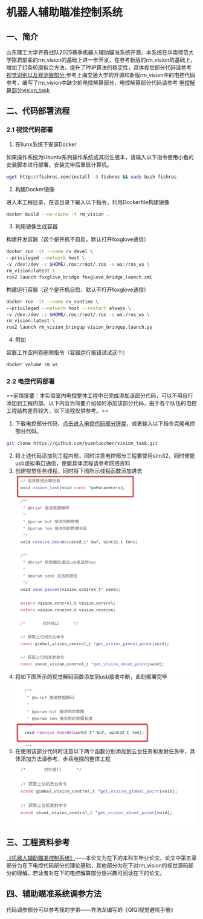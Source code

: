 # 机器人辅助瞄准控制系统

## 一、简介

山东理工大学齐奇战队2025赛季机器人辅助瞄准系统开源，本系统在华南师范大学陈君前辈的rm_vision的基础上进一步开发，在参考新版的rm_vision的基础上，增加了灯条轮廓拟合方法，提升了PNP算法的稳定性，具体视觉部分代码请参考[视觉识别以及观测器部分](https://github.com/yuanluochen/qiqi_rm_vision);参考上海交通大学的开源和新版rm_vision中的电控代码参考，编写了rm_vision中缺少的电控解算部分，电控解算部分代码请参考 [电控解算部分vision_task](https://github.com/yuanluochen/vision_task)

## 二、代码部署流程

### 2.1 视觉代码部署

1. 在liunx系统下安装Docker

如果操作系统为Ubuntu系列操作系统或其衍生版本，请输入以下指令使用小鱼的安装脚本进行部署，安装完毕后重启计算机。

```bash
wget http://fishros.com/install -O fishros && sudo bash fishros
```
2. 构建Docker镜像

进入本工程目录，在该目录下输入以下指令，利用Dockerfile构建镜像

```bash
docker build --no-cache -t rm_vision .
```
3. 利用镜像生成容器

构建开发容器（这个是开机不自启，默认打开foxglove通信）

```bash
docker run -it --name rv_devel \
--privileged --network host \
-v /dev:/dev -v $HOME/.ros:/root/.ros -v ws:/ros_ws \
rm_vision:latest \
ros2 launch foxglove_bridge foxglove_bridge_launch.xml
```

构建运行容器（这个是开机自启，默认不打开foxglove通信）

```bash
docker run -it --name rv_runtime \
--privileged --network host --restart always \
-v /dev:/dev -v $HOME/.ros:/root/.ros -v ws:/ros_ws \
rm_vision:latest \
ros2 launch rm_vision_bringup vision_bringup.launch.py
```
4. 附加

容器工作空间卷删除指令（容器运行报错试试这个）

```bash
docker volume rm ws
```

### 2.2 电控代码部署

==前情提要：本实验室内电控整体工程中已完成添加该部分代码，可以不用自行添加到工程内部。以下内容为简要介绍如何添加该部分代码，由于各个队伍的电控工程结构差异较大，以下流程仅供参考。==

1. 下载电控部分代码，[点击进入电控代码部分链接](https://github.com/yuanluochen/vision_task)，或者输入以下指令克隆电控部分代码。
```bash
git clone https://github.com/yuanluochen/vision_task.git
```
2. 将上述代码添加到工程内部，同时注意电控部分工程要使用stm32，同时使能usb虚拟串口通信，使能具体流程请参考网络资料
3. 创建视觉任务线程，同时将下图所示线程函数添加进去![](./docs/线程函数.png)
4. 将如下图所示的视觉解码函数添加到usb接收中断，此刻部署完毕![](./docs/串口接收函数.png)
5. 在使用该部分代码时注意以下两个函数分别添加到云台任务和发射任务中，具体添加方法请参考，步兵电控的整体工程![](./docs/对外指令函数.png)

## 三、工程资料参考

[《机器人辅助瞄准控制系统》](./docs/机器人辅助瞄准控制系统.pdf)——本论文为在下的本科生毕业论文，论文中第五章部分为在下电控代码部分的理论基础，其他部分为在下对rm_vision的视觉源码部分的理解。若读者对在下的电控解算部分感兴趣可阅读在下的论文。

## 四、辅助瞄准系统调参方法

代码调参部分可以参考我的学弟——齐浩龙编写的《QIQI视觉避坑手册》
